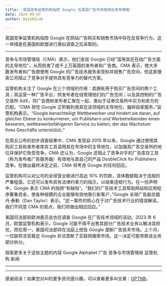 ```yaml
---
title: '英国竞争监管机构指控 Google 在英国广告市场使用反竞争策略'
date: 2024-09-07
author: ByteAILab

---
```


英国竞争监管机构指控 Google 在网站广告购买和销售市场中存在反竞争行为，这一举措是在美国和欧盟进行类似调查之后采取的。

---
竞争与市场管理局（CMA）表示，他们发现 Google 已经“滥用其在在线广告方面的主导地位”，从而损害了成千上万英国的发布者和广告商。CMA 表示，绝大多数发布者和广告商使用 Google 的广告技术服务来竞标并销售广告空间，但这家搜索公司阻止了竞争对手提供具有竞争力的替代方案。

监管机构关注了 Google 在三个领域的作用：其拥有用于购买广告空间的两个工具；其运营一种广告平台，供发布者在线管理他们的广告空间；以及其控制的广告交易所 AdX，将广告商和发布者汇聚在一起，类似于证券交易所中买方和卖方的匹配。“CMA 担忧 Google 正积极利用其在该领域的主导地位，偏袒自家服务，”监管机构表示。“Google benachteiligt Wettbewerber und hindert sie daran, auf gleicher Ebene zu konkurrieren, um Publishern und Werbetreibenden einen besseren, wettbewerbsfähigeren Service zu bieten, der das Wachstum ihres Geschäfts unterstützt。”

在周五公布的初步调查结果中，CMA 发现自 2015 年以来，Google 通过使用其购买工具和发布者库存工具滥用其在市场中的主导地位，以加强其广告交易所的地位并保护它免受竞争。CMA 还认为，Google 还阻止了竞争对手的广告库存工具（称为发布者广告服务器）有效地与其自己的产品 DoubleClick for Publishers 竞争。在做出最终决定之前，CMA 将考虑 Google 的任何回应。

监管机构可以对公司的全球营业额进行高达 10% 的罚款，具体数额取决于违规的严重程度。它还可以发布具有法律约束力的指示，以结束违规行为。在一份声明中，Google 表示 CMA 的指控“有缺陷”。“我们的广告技术工具帮助网站和应用程序筹集资金，使各种规模的企业能够有效地吸引新客户，”Google 全球广告副总裁丹·泰勒（Dan Taylor）表示。“这一案件的核心在于对广告技术行业的错误解读。我们不同意 CMA 的观点，我们将做出相应回应。”

美国司法部和欧洲委员会也在调查 Google 在广告技术领域的活动。2023 年 6 月，欧盟监管机构表示，Google 可能不得不出售其部分广告技术业务以解决其担忧，而在周一，美国司法部将在法庭上控告 Google 垄断广告技术市场。上个月，一位联邦法官裁定 Google 非法垄断了互联网搜索市场，这一决定可能导致该业务部分拆分。

探索更多关于这些主题的内容
Google
Alphabet
广告
竞争与市场管理局
监管机构
新闻

---
---
感谢阅读！如果您对AI的更多资讯感兴趣，可以查看更多AI文章：[GPTNB](https://gptnb.com)。